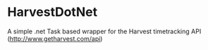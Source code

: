 HarvestDotNet
=============

A simple .net Task based wrapper for the Harvest timetracking API (http://www.getharvest.com/api)